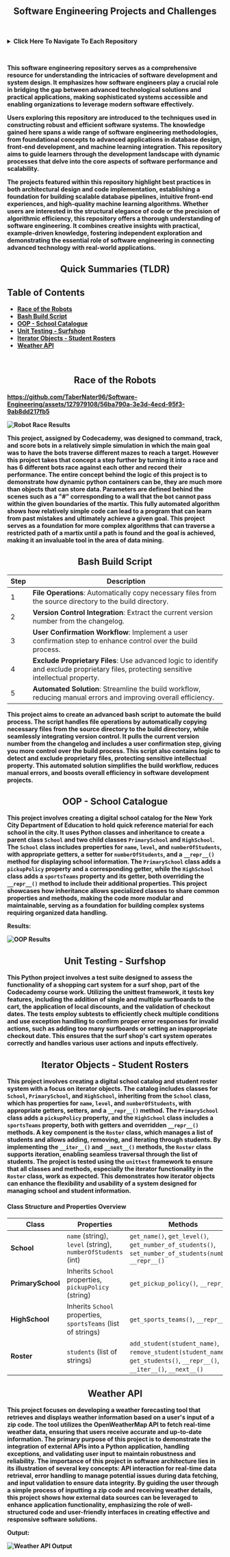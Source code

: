 <div align="center">
  <h2><b>Software Engineering Projects and Challenges<b></h2>
</div>

&nbsp;

<details>
  <summary><b>Click Here To Navigate To Each Repository<b></summary>

  - [Race of the Robots](https://github.com/TaberNater96/Software-Engineering/tree/main/Race%20of%20the%20Robots)
  - [Bash Build Script](https://github.com/TaberNater96/Software-Engineering/tree/main/SWE%20Challenges/Bash%20Build%20Script)
  - [OOP - School Catalogue](https://github.com/TaberNater96/Software-Engineering/tree/main/Advanced%20Operations/OOP%20-%20School%20Catalogue)
  - [Unit Testing - Surfshop](https://github.com/TaberNater96/Software-Engineering/tree/main/Advanced%20Operations/Unit%20Testing%20-%20Surfshop)
  - [Iterator Objects - Student Rosters](https://github.com/TaberNater96/Software-Engineering/tree/main/Advanced%20Operations/Iterator%20Objects%20-%20Student%20Rosters)
  - [Weather API](https://github.com/TaberNater96/Software-Engineering/tree/main/SWE%20Challenges/Weather%20API)
</details>

&nbsp;

This software engineering repository serves as a comprehensive resource for understanding the intricacies of software development and system design. It emphasizes how software engineers play a crucial role in bridging the gap between advanced technological solutions and practical applications, making sophisticated systems accessible and enabling organizations to leverage modern software effectively.

Users exploring this repository are introduced to the techniques used in constructing robust and efficient software systems. The knowledge gained here spans a wide range of software engineering methodologies, from foundational concepts to advanced applications in database design, front-end development, and machine learning integration. This repository aims to guide learners through the development landscape with dynamic processes that delve into the core aspects of software performance and scalability.

The projects featured within this repository highlight best practices in both architectural design and code implementation, establishing a foundation for building scalable database pipelines, intuitive front-end experiences, and high-quality machine learning algorithms. Whether users are interested in the structural elegance of code or the precision of algorithmic efficiency, this repository offers a thorough understanding of software engineering. It combines creative insights with practical, example-driven knowledge, fostering independent exploration and demonstrating the essential role of software engineering in connecting advanced technology with real-world applications.

<div align="center">
  <h2>Quick Summaries (TLDR)</h2>
</div>

## Table of Contents
- [Race of the Robots](#race-of-the-robots)
- [Bash Build Script](#bash-build-script)
- [OOP - School Catalogue](#oop-school-catalogue)
- [Unit Testing - Surfshop](#unit-testing-surfshop)
- [Iterator Objects - Student Rosters](#iterator-objects-student-rosters)
- [Weather API](#weather-api)

&nbsp;

<div id="race-of-the-robots" align="center">
  <h2>Race of the Robots</h2>
</div>

https://github.com/TaberNater96/Software-Engineering/assets/127979108/56ba790a-3e3d-4ecd-95f3-9ab8dd217fb5

![Robot Race Results](https://github.com/TaberNater96/Software-Engineering/assets/127979108/606d7fff-2380-430f-b3aa-8bc86e826496)

This project, assigned by Codecademy, was designed to command, track, and score bots in a relatively simple simulation in which the main goal was to have the bots traverse different mazes to reach a target. However this project takes that concept a step further by turning it into a race and has 6 different bots race against each other and record their performance. The entire concept behind the logic of this project is to demonstrate how dynamic python containers can be, they are much more than objects that can store data. Parameters are defined behind the scenes such as a "#" corresponding to a wall that the bot cannot pass within the given boundaries of the martix. This fully automated algorithm shows how relatively simple code can lead to a program that can learn from past mistakes and ultimately achieve a given goal. This project serves as a foundation for more complex algorithms that can traverse a restricted path of a martix until a path is found and the goal is achieved, making it an invaluable tool in the area of data mining.

<div id="bash-build-script" align="center">
  <h2>Bash Build Script</h2>
</div>

| Step | Description |
|------|-------------|
| 1    | **File Operations**: Automatically copy necessary files from the source directory to the build directory. |
| 2    | **Version Control Integration**: Extract the current version number from the changelog. |
| 3    | **User Confirmation Workflow**: Implement a user confirmation step to enhance control over the build process. |
| 4    | **Exclude Proprietary Files**: Use advanced logic to identify and exclude proprietary files, protecting sensitive intellectual property. |
| 5    | **Automated Solution**: Streamline the build workflow, reducing manual errors and improving overall efficiency. |

This project aims to create an advanced bash script to automate the build process. The script handles file operations by automatically copying necessary files from the source directory to the build directory, while seamlessly integrating version control. It pulls the current version number from the changelog and includes a user confirmation step, giving you more control over the build process. This script also contains logic to detect and exclude proprietary files, protecting sensitive intellectual property. This automated solution simplifies the build workflow, reduces manual errors, and boosts overall efficiency in software development projects.

<div id="oop-school-catalogue" align="center">
  <h2>OOP - School Catalogue</h2>
</div>

This project involves creating a digital school catalog for the New York City Department of Education to hold quick reference material for each school in the city. It uses Python classes and inheritance to create a parent class `School` and two child classes `PrimarySchool` and `HighSchool`. The `School` class includes properties for `name`, `level`, and `numberOfStudents`, with appropriate getters, a setter for `numberOfStudents`, and a `__repr__()` method for displaying school information. The `PrimarySchool` class adds a `pickupPolicy` property and a corresponding getter, while the `HighSchool` class adds a `sportsTeams` property and its getter, both overriding the `__repr__()` method to include their additional properties. This project showcases how inheritance allows specialized classes to share common properties and methods, making the code more modular and maintainable, serving as a foundation for building complex systems requiring organized data handling.

**Results:**

![OOP Results](https://github.com/TaberNater96/Software-Engineering/assets/127979108/ae042d62-b94e-4112-a64f-b6a9faee2ea4)

<div id="unit-testing-surfshop" align="center">
  <h2>Unit Testing - Surfshop</h2>
</div>

This Python project involves a test suite designed to assess the functionality of a shopping cart system for a surf shop, part of the Codecademy course work. Utilizing the **unittest** framework, it tests key features, including the addition of single and multiple surfboards to the cart, the application of local discounts, and the validation of checkout dates. The tests employ subtests to efficiently check multiple conditions and use exception handling to confirm proper error responses for invalid actions, such as adding too many surfboards or setting an inappropriate checkout date. This ensures that the surf shop's cart system operates correctly and handles various user actions and inputs effectively.

<div id="iterator-objects-student-rosters" align="center">
  <h2>Iterator Objects - Student Rosters</h2>
</div>

This project involves creating a digital school catalog and student roster system with a focus on iterator objects. The catalog includes classes for `School`, `PrimarySchool`, and `HighSchool`, inheriting from the `School` class, which has properties for `name`, `level`, and `numberOfStudents`, with appropriate getters, setters, and a `__repr__()` method. The `PrimarySchool` class adds a `pickupPolicy` property, and the `HighSchool` class includes a `sportsTeams` property, both with getters and overridden `__repr__()` methods. A key component is the `Roster` class, which manages a list of students and allows adding, removing, and iterating through students. By implementing the `__iter__()` and `__next__()` methods, the `Roster` class supports iteration, enabling seamless traversal through the list of students. The project is tested using the `unittest` framework to ensure that all classes and methods, especially the iterator functionality in the `Roster` class, work as expected. This demonstrates how iterator objects can enhance the flexibility and usability of a system designed for managing school and student information.

#### Class Structure and Properties Overview

| **Class**          | **Properties**                                               | **Methods**                                                                                                                                                    |
|--------------------|--------------------------------------------------------------|----------------------------------------------------------------------------------------------------------------------------------------------------------------|
| **School**         | `name` (string), `level` (string), `numberOfStudents` (int)  | `get_name()`, `get_level()`, `get_number_of_students()`, `set_number_of_students(number)`, `__repr__()`                                                        |
| **PrimarySchool**  | Inherits `School` properties, `pickupPolicy` (string)        | `get_pickup_policy()`, `__repr__()`                                                                                                                            |
| **HighSchool**     | Inherits `School` properties, `sportsTeams` (list of strings)| `get_sports_teams()`, `__repr__()`                                                                                                                             |
| **Roster**         | `students` (list of strings)                                 | `add_student(student_name)`, `remove_student(student_name)`, `get_students()`, `__repr__()`, `__iter__()`, `__next__()`                                                                               |

<div id="weather-api" align="center">
  <h2>Weather API</h2>
</div>

This project focuses on developing a weather forecasting tool that retrieves and displays weather information based on a user's input of a zip code. The tool utilizes the OpenWeatherMap API to fetch real-time weather data, ensuring that users receive accurate and up-to-date information. The primary purpose of this project is to demonstrate the integration of external APIs into a Python application, handling exceptions, and validating user input to maintain robustness and reliability. The importance of this project in software architecture lies in its illustration of several key concepts: API interaction for real-time data retrieval, error handling to manage potential issues during data fetching, and input validation to ensure data integrity. By guiding the user through a simple process of inputting a zip code and receiving weather details, this project shows how external data sources can be leveraged to enhance application functionality, emphasizing the role of well-structured code and user-friendly interfaces in creating effective and responsive software solutions.

**Output:**

![Weather API Output](https://github.com/TaberNater96/Software-Engineering/assets/127979108/ea822fb8-96a5-417a-aaa2-06e73bd9fe8e)



